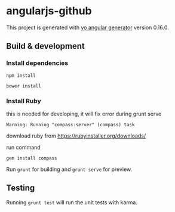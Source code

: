 # angularjs-github

This project is generated with [yo angular generator](https://github.com/yeoman/generator-angular)
version 0.16.0.




## Build & development

### Install dependencies 

`npm install`

`bower install`


### Install Ruby

this is needed for developing, it will fix error during grunt serve 
    
    Warning: Running "compass:server" (compass) task

download ruby from https://rubyinstaller.org/downloads/

run command 

`gem install compass`

Run `grunt` for building and `grunt serve` for preview.




## Testing

Running `grunt test` will run the unit tests with karma.
